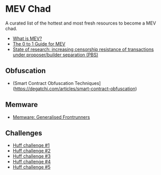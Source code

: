 # MEV Chad

A curated list of the hottest and most fresh resources to become a MEV chad.

- [What is MEV?](https://research.paradigm.xyz/MEV#what-is-mev)
- [The 0 to 1 Guide for MEV](https://calblockchain.mirror.xyz/c56CHOu-Wow_50qPp2Wlg0rhUvdz1HLbGSUWlB_KX9o)
- [State of research: increasing censorship resistance of transactions under proposer/builder separation (PBS)](https://notes.ethereum.org/@vbuterin/pbs_censorship_resistance)

## Obfuscation

- (Smart Contract Obfuscation Techniques](https://degatchi.com/articles/smart-contract-obfuscation)

## Memware

- [Memware: Generalised Frontrunners](https://degatchi.com/articles/memware)

## Challenges

- [Huff challenge #1](https://twitter.com/huff_language/status/1559658361469095936)
- [Huff challenge #2](https://twitter.com/huff_language/status/1560015751989211136)
- [Huff challenge #3](https://twitter.com/huff_language/status/1560750533811376128)
- [Huff challenge #4](https://twitter.com/huff_language/status/1583894073487654913)
- [Huff challenge #5](https://twitter.com/huff_language/status/1586401774927126528)

